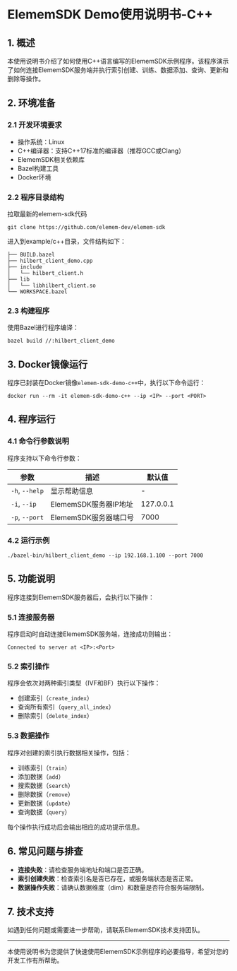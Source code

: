 # ElememSDK Demo使用说明书-C++

## 1. 概述

本使用说明书介绍了如何使用C++语言编写的ElememSDK示例程序。该程序演示了如何连接ElememSDK服务端并执行索引创建、训练、数据添加、查询、更新和删除等操作。

## 2. 环境准备

### 2.1 开发环境要求

- 操作系统：Linux
- C++编译器：支持C++17标准的编译器（推荐GCC或Clang）
- ElememSDK相关依赖库
- Bazel构建工具
- Docker环境

### 2.2 程序目录结构

拉取最新的elemem-sdk代码
```
git clone https://github.com/elemem-dev/elemem-sdk
```

进入到example/c++目录，文件结构如下：

```
├── BUILD.bazel
├── hilbert_client_demo.cpp
├── include
│   └── hilbert_client.h
├── lib
│   └── libhilbert_client.so
└── WORKSPACE.bazel
```

### 2.3 构建程序

使用Bazel进行程序编译：

```shell
bazel build //:hilbert_client_demo
```

## 3. Docker镜像运行

程序已封装在Docker镜像`elemem-sdk-demo-c++`中，执行以下命令运行：

```shell
docker run --rm -it elemem-sdk-demo-c++ --ip <IP> --port <PORT>
```

## 4. 程序运行

### 4.1 命令行参数说明

程序支持以下命令行参数：

| 参数             | 描述               | 默认值       |
| -------------- | ---------------- | --------- |
| `-h`, `--help` | 显示帮助信息           | -         |
| `-i`, `--ip`   | ElememSDK服务器IP地址 | 127.0.0.1 |
| `-p`, `--port` | ElememSDK服务器端口号  | 7000      |

### 4.2 运行示例

```shell
./bazel-bin/hilbert_client_demo --ip 192.168.1.100 --port 7000
```

## 5. 功能说明

程序连接到ElememSDK服务器后，会执行以下操作：

### 5.1 连接服务器

程序启动时自动连接ElememSDK服务端，连接成功则输出：

```
Connected to server at <IP>:<Port>
```

### 5.2 索引操作

程序会依次对两种索引类型（IVF和BF）执行以下操作：

- 创建索引（`create_index`）
- 查询所有索引（`query_all_index`）
- 删除索引（`delete_index`）

### 5.3 数据操作

程序对创建的索引执行数据相关操作，包括：

- 训练索引（`train`）
- 添加数据（`add`）
- 搜索数据（`search`）
- 删除数据（`remove`）
- 更新数据（`update`）
- 查询数据（`query`）

每个操作执行成功后会输出相应的成功提示信息。

## 6. 常见问题与排查

- **连接失败**：请检查服务端地址和端口是否正确。
- **索引创建失败**：检查索引名是否已存在，或服务端状态是否正常。
- **数据操作失败**：请确认数据维度（dim）和数量是否符合服务端限制。

## 7. 技术支持

如遇到任何问题或需要进一步帮助，请联系ElememSDK技术支持团队。

---

本使用说明书为您提供了快速使用ElememSDK示例程序的必要指导，希望对您的开发工作有所帮助。

